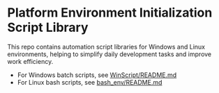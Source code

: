 # Platform Environment Initialization Script Library

This repo contains automation script libraries for Windows and Linux environments, helping to simplify daily development tasks and improve work efficiency.

- For Windows batch scripts, see [WinScript/README.md](./WinScript/README.md)
- For Linux bash scripts, see [bash_env/README.md](./bash_env/README.md)